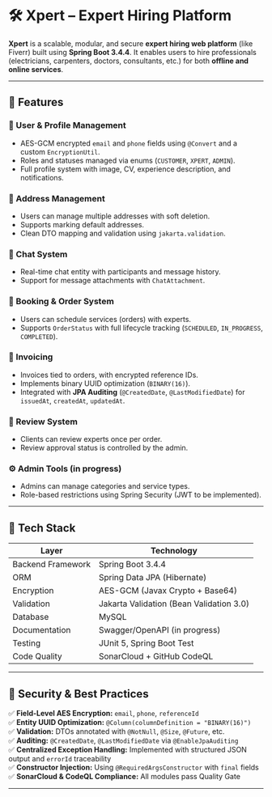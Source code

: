 # 🛠️ Xpert – Expert Hiring Platform

**Xpert** is a scalable, modular, and secure **expert hiring web platform** (like Fiverr) built using **Spring Boot 3.4.4**. It enables users to hire professionals (electricians, carpenters, doctors, consultants, etc.) for both **offline and online services**.


---

## 🚀 Features

### 🔐 User & Profile Management
- AES-GCM encrypted `email` and `phone` fields using `@Convert` and a custom `EncryptionUtil`.
- Roles and statuses managed via enums (`CUSTOMER`, `XPERT`, `ADMIN`).
- Full profile system with image, CV, experience description, and notifications.

### 📍 Address Management
- Users can manage multiple addresses with soft deletion.
- Supports marking default addresses.
- Clean DTO mapping and validation using `jakarta.validation`.

### 💬 Chat System
- Real-time chat entity with participants and message history.
- Support for message attachments with `ChatAttachment`.

### 📅 Booking & Order System
- Users can schedule services (orders) with experts.
- Supports `OrderStatus` with full lifecycle tracking (`SCHEDULED`, `IN_PROGRESS`, `COMPLETED`).

### 🧾 Invoicing
- Invoices tied to orders, with encrypted reference IDs.
- Implements binary UUID optimization (`BINARY(16)`).
- Integrated with **JPA Auditing** (`@CreatedDate`, `@LastModifiedDate`) for `issuedAt`, `createdAt`, `updatedAt`.

### 🌟 Review System
- Clients can review experts once per order.
- Review approval status is controlled by the admin.

### ⚙️ Admin Tools (in progress)
- Admins can manage categories and service types.
- Role-based restrictions using Spring Security (JWT to be implemented).

---

## 🧱 Tech Stack

| Layer | Technology |
|-------|------------|
| Backend Framework | Spring Boot 3.4.4 |
| ORM | Spring Data JPA (Hibernate) |
| Encryption | AES-GCM (Javax Crypto + Base64) |
| Validation | Jakarta Validation (Bean Validation 3.0) |
| Database | MySQL |
| Documentation | Swagger/OpenAPI (in progress) |
| Testing | JUnit 5, Spring Boot Test |
| Code Quality | SonarCloud + GitHub CodeQL |

---

## 🔐 Security & Best Practices

✅ **Field-Level AES Encryption:** `email`, `phone`, `referenceId`  
✅ **Entity UUID Optimization:** `@Column(columnDefinition = "BINARY(16)")`  
✅ **Validation:** DTOs annotated with `@NotNull`, `@Size`, `@Future`, etc.  
✅ **Auditing:** `@CreatedDate`, `@LastModifiedDate` via `@EnableJpaAuditing`  
✅ **Centralized Exception Handling:** Implemented with structured JSON output and `errorId` traceability  
✅ **Constructor Injection:** Using `@RequiredArgsConstructor` with `final` fields  
✅ **SonarCloud & CodeQL Compliance:** All modules pass Quality Gate  

---

